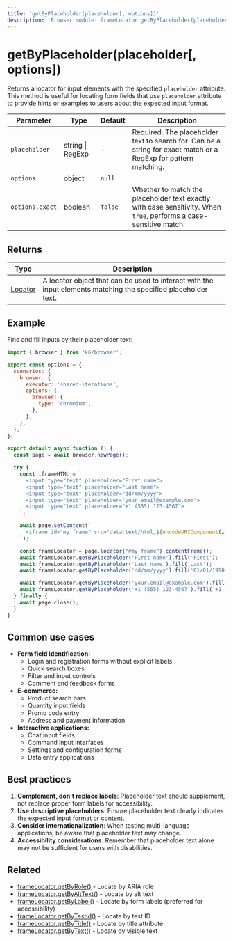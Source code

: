 ```yaml
---
title: 'getByPlaceholder(placeholder[, options])'
description: 'Browser module: frameLocator.getByPlaceholder(placeholder[, options]) method'
---
```


# getByPlaceholder(placeholder[, options])

Returns a locator for input elements with the specified `placeholder` attribute. This method is useful for locating form fields that use `placeholder` attribute to provide hints or examples to users about the expected input format.

| Parameter       | Type             | Default | Description                                                                                                        |
| --------------- | ---------------- | ------- | ------------------------------------------------------------------------------------------------------------------ |
| `placeholder`   | string \| RegExp | -       | Required. The placeholder text to search for. Can be a string for exact match or a RegExp for pattern matching.    |
| `options`       | object           | `null`  |                                                                                                                    |
| `options.exact` | boolean          | `false` | Whether to match the placeholder text exactly with case sensitivity. When `true`, performs a case-sensitive match. |

## Returns

| Type                                                                                   | Description                                                                                                    |
| -------------------------------------------------------------------------------------- | -------------------------------------------------------------------------------------------------------------- |
| [Locator](https://grafana.com/docs/k6/<K6_VERSION>/javascript-api/k6-browser/locator/) | A locator object that can be used to interact with the input elements matching the specified placeholder text. |

## Example

Find and fill inputs by their placeholder text:

<!-- md-k6:skip -->

```javascript
import { browser } from 'k6/browser';

export const options = {
  scenarios: {
    browser: {
      executor: 'shared-iterations',
      options: {
        browser: {
          type: 'chromium',
        },
      },
    },
  },
};

export default async function () {
  const page = await browser.newPage();

  try {
    const iframeHTML = `
      <input type="text" placeholder="First name">
      <input type="text" placeholder="Last name">
      <input type="text" placeholder="dd/mm/yyyy">
      <input type="text" placeholder="your.email@example.com">
      <input type="text" placeholder="+1 (555) 123-4567">
    `;

    await page.setContent(`
      <iframe id="my_frame" src="data:text/html,${encodeURIComponent(iframeHTML)}"></iframe>
    `);

    const frameLocator = page.locator("#my_frame").contentFrame();
    await frameLocator.getByPlaceholder('First name').fill('First');
    await frameLocator.getByPlaceholder('Last name').fill('Last');
    await frameLocator.getByPlaceholder('dd/mm/yyyy').fill('01/01/1990');

    await frameLocator.getByPlaceholder('your.email@example.com').fill('first.last@example.com');
    await frameLocator.getByPlaceholder('+1 (555) 123-4567').fill('+1 (555) 987-6543');
  } finally {
    await page.close();
  }
}
```

## Common use cases

- **Form field identification:**
  - Login and registration forms without explicit labels
  - Quick search boxes
  - Filter and input controls
  - Comment and feedback forms
- **E-commerce:**
  - Product search bars
  - Quantity input fields
  - Promo code entry
  - Address and payment information
- **Interactive applications:**
  - Chat input fields
  - Command input interfaces
  - Settings and configuration forms
  - Data entry applications

## Best practices

1. **Complement, don't replace labels**: Placeholder text should supplement, not replace proper form labels for accessibility.
1. **Use descriptive placeholders**: Ensure placeholder text clearly indicates the expected input format or content.
1. **Consider internationalization**: When testing multi-language applications, be aware that placeholder text may change.
1. **Accessibility considerations**: Remember that placeholder text alone may not be sufficient for users with disabilities.

## Related

- [frameLocator.getByRole()](https://grafana.com/docs/k6/<K6_VERSION>/javascript-api/k6-browser/framelocator/getbyrole/) - Locate by ARIA role
- [frameLocator.getByAltText()](https://grafana.com/docs/k6/<K6_VERSION>/javascript-api/k6-browser/framelocator/getbyalttext/) - Locate by alt text
- [frameLocator.getByLabel()](https://grafana.com/docs/k6/<K6_VERSION>/javascript-api/k6-browser/framelocator/getbylabel/) - Locate by form labels (preferred for accessibility)
- [frameLocator.getByTestId()](https://grafana.com/docs/k6/<K6_VERSION>/javascript-api/k6-browser/framelocator/getbytestid/) - Locate by test ID
- [frameLocator.getByTitle()](https://grafana.com/docs/k6/<K6_VERSION>/javascript-api/k6-browser/framelocator/getbytitle/) - Locate by title attribute
- [frameLocator.getByText()](https://grafana.com/docs/k6/<K6_VERSION>/javascript-api/k6-browser/framelocator/getbytext/) - Locate by visible text
